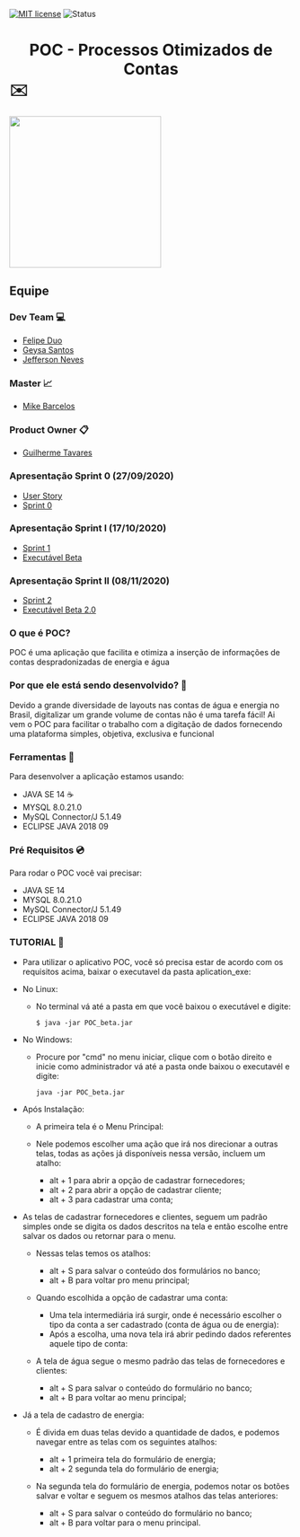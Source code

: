 [![MIT license](https://img.shields.io/badge/License-MIT-blue.svg)](https://lbesson.mit-license.org/)
![Status](https://img.shields.io/badge/Status-In_progress-orange.svg)
# <center> POC - Processos Otimizados de Contas </center> :envelope:
<img src="https://github.com/MikeBBatista/pi-fatec-java/blob/develop/app/src/img/rsz_3poc.png" width="270px" heigth="270px" align="i"> 

## Equipe

### Dev Team :computer:

* [Felipe Duo](https://www.linkedin.com/in/felipe-duo-209651127/)
* [Geysa Santos](https://www.linkedin.com/in/geysa-fernanda-f-f-santos-97159b10a/)  
* [Jefferson Neves](https://www.linkedin.com/in/jeferson-tadeu-das-neves-a98343190/)

### Master :chart_with_upwards_trend:

* [Mike Barcelos](https://www.linkedin.com/in/mike-barcelos-b4648016a/)  

### Product Owner :clipboard:

* [Guilherme Tavares](https://www.linkedin.com/in/guilhermeftavares/)


### Apresentação Sprint 0 (27/09/2020) 
* [User Story](https://drive.google.com/file/d/1FgCiddxV0BacmEHiR5Xw8v0SLv4diTsZ/view?usp=sharing)
* [Sprint 0](https://drive.google.com/file/d/1EVJPpmEamyzXfEI8WTmrKYo8Iq_8sBKT/view?usp=sharing)


### Apresentação Sprint I (17/10/2020) 
* [Sprint 1](https://drive.google.com/file/d/1nOgl_S0vtLXNuLil7aBkkigiMFR3jACz/view?usp=sharing)
* [Executável Beta](https://drive.google.com/file/d/1VomvKVPfKELb7qm2l9W4r22lDG6mXhUk/view?usp=sharing)

### Apresentação Sprint II (08/11/2020)
* [Sprint 2](https://drive.google.com/file/d/1foRH06ve62J8zBLN81uq8GSbTeufTLgY/view?usp=sharing)
* [Executável Beta 2.0](https://drive.google.com/file/d/1qVH_Uh_dj-nzQ76ZDc63U17FUGkoBmyb/view?usp=sharing)

### O que é POC?
 
 POC é uma aplicação que facilita e otimiza a inserção de informações de contas despradonizadas de energia e água
 
### Por que ele está sendo desenvolvido? :gift:
 
 Devido a grande diversidade de layouts nas contas de água e energia no Brasil, digitalizar um grande volume de contas não é uma tarefa fácil! Ai vem o POC para facilitar o trabalho com a digitação de dados fornecendo uma plataforma simples, objetiva, exclusiva e funcional
 
### Ferramentas :wrench:

Para desenvolver a aplicação estamos usando:
- JAVA SE 14 :coffee:
- MYSQL 8.0.21.0
- MySQL Connector/J 5.1.49
- ECLIPSE JAVA 2018 09

### Pré Requisitos :cd:

Para rodar o POC você vai precisar:
- JAVA SE 14
- MYSQL 8.0.21.0
- MySQL Connector/J 5.1.49
- ECLIPSE JAVA 2018 09

### TUTORIAL :rainbow:

- Para utilizar o aplicativo POC, você só precisa estar de acordo com os requisitos acima, baixar o executavel da pasta aplication_exe:

- No Linux: 

	 - No terminal vá até a pasta em que você baixou o executável e digite:

   		```$ java -jar POC_beta.jar ```
- No Windows:
	- Procure por "cmd" no menu iniciar, clique com o botão direito e inicie como administrador vá até a pasta onde baixou o executavél e digite:
  
		```java -jar POC_beta.jar ```
  

- Após Instalação:
  - A primeira tela é o Menu Principal:
   - Nele podemos escolher uma ação que irá nos direcionar a outras telas, todas as ações já disponíveis nessa versão, incluem um atalho:

      - alt + 1 para abrir a opção de cadastrar fornecedores;
      - alt + 2 para abrir a opção de cadastrar cliente;
      - alt + 3 para cadastrar uma conta;


 - As telas de cadastrar fornecedores e clientes, seguem um padrão simples onde se digita os dados descritos na tela e então escolhe entre salvar os dados ou retornar para o menu.

   - Nessas telas temos os atalhos:

      - alt + S para salvar o conteúdo dos formulários no banco;
      - alt + B para voltar pro menu principal;

   - Quando escolhida a opção de cadastrar uma conta: 
     - Uma tela intermediária irá surgir, onde é necessário escolher o tipo da conta a ser cadastrado (conta de água ou de energia):
     - Após a escolha, uma nova tela irá abrir pedindo dados referentes aquele tipo de conta:

   - A tela de água segue o mesmo padrão das telas de fornecedores e clientes:

       - alt + S para salvar o conteúdo do formulário no banco;
       - alt + B para voltar ao menu principal;

  - Já a tela de cadastro de energia: 
    - É divida em duas telas devido a quantidade de dados, e podemos navegar entre as telas com os seguintes atalhos:

       - alt + 1 primeira tela do formulário de energia;
       - alt + 2 segunda tela do formulário de energia;

    - Na segunda tela do formulário de energia, podemos notar os botões salvar e voltar e seguem os mesmos atalhos das telas anteriores:

       - alt + S para salvar o conteúdo do formulário no banco;
       - alt + B para voltar para o menu principal.
